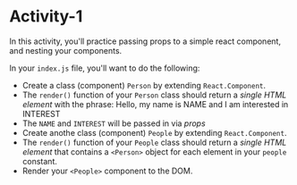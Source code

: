 # Activity-1
In this activity, you'll practice passing props to a simple react component, and nesting your components.

In your `index.js` file, you'll want to do the following:

- Create a class (component) `Person` by extending `React.Component`. 
- The `render()` function of your `Person` class should return a _single HTML element_ with the phrase: Hello, my name is NAME and I am interested in INTEREST
- The `NAME` and `INTEREST` will be passed in via _props_
- Create anothe class (component) `People` by extending `React.Component`. 
- The `render()` function of your `People` class should return a _single HTML element_ that contains a `<Person>` object for each element in your `people` constant.
- Render your `<People>` component to the DOM.